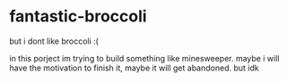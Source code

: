# fantastic-broccoli
but i dont like broccoli :(

in this porject im trying to build something like minesweeper.
maybe i will have the motivation to finish it, maybe it will get abandoned. but idk

